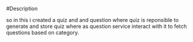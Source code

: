 #Description 

so in this i created a quiz and and question where quiz is reponsible to generate and store quiz where as question service interact with it to fetch questions based on category.
